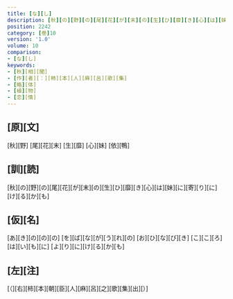 ```yaml
---
title: [な][し]
description: [秋][の][野][の][尾][花][が][末][の][生][ひ][靡][き][心][は][妹][に][寄][り][に][け][る][か][も]
position: 2242
category: [巻]10
version: '1.0'
volume: 10
comparison:
- [な][し]
keywords:
- [秋][相][聞]
- [作][者][：][柿][本][人][麻][呂][歌][集]
- [略][体]
- [植][物]
- [恋][情]
---
```


## [原][文]

[秋][野] [尾][花][末] [生][靡] [心][妹] [依][鴨]

## [訓][読]

[秋][の][野][の][尾][花][が][末][の][生][ひ][靡][き][心][は][妹][に][寄][り][に][け][る][か][も]

## [仮][名]

[あ][き][の][の][の] [を][ば][な][が][う][れ][の] [お][ひ][な][び][き] [こ][こ][ろ][は][い][も][に] [よ][り][に][け][る][か][も]

## [左][注]

[（][右][柿][本][朝][臣][人][麻][呂][之][歌][集][出][）]
